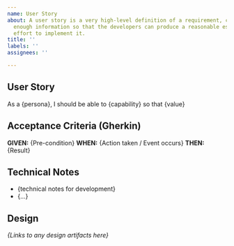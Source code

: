 ```yaml
---
name: User Story
about: A user story is a very high-level definition of a requirement, containing just
  enough information so that the developers can produce a reasonable estimate of the
  effort to implement it.
title: ''
labels: ''
assignees: ''

---
```


## User Story

As a {persona}, I should be able to {capability} so that {value}

## Acceptance Criteria (Gherkin)

**GIVEN:** {Pre-condition}
**WHEN:** {Action taken / Event occurs}
**THEN:** {Result}

## Technical Notes
- {technical notes for development}
- {...}

## Design
*{Links to any design artifacts here}*
